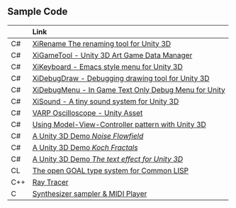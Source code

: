 ## Sample Code

|     | Link                                                                               |
|-----|:-----------------------------------------------------------------------------------|
| C#  | [XiRename The renaming tool for Unity 3D](https://github.com/hww/XiRename) |
| C#  | [XiGameTool - Unity 3D Art Game Data Manager](https://github.com/hww/XiGameTool) | 
| C#  | [XiKeyboard - Emacs style menu for Unity 3D](https://github.com/hww/XiKeyboard) | 
| C#  | [XiDebugDraw - Debugging drawing tool for Unity 3D](https://github.com/hww/XiDebugDraw) |
| C#  | [XiDebugMenu - In Game Text Only Debug Menu for Unity](https://github.com/hww/XiDebugMenu) | 
| C#  | [XiSound - A tiny sound system for Unity 3D](https://github.com/hww/XiSound) |
| C#  | [VARP Oscilloscope - Unity Asset](https://hww.github.io/projects/varp_oscilloscope/) |
| C#  | [Using Model-View-Controller pattern with Unity 3D](https://github.com/hww/unity_mvc) |
| C#  | [A Unity 3D Demo _Noise Flowfield_](https://github.com/hww/noise_flow_field) |
| C#  | [A Unity 3D Demo _Koch Fractals_](https://github.com/hww/koch_fractals) |
| C#  | [A Unity 3D Demo _The text effect for Unity 3D_](https://github.com/hww/XiPixelTextEffect) |
| CL  | [The open GOAL type system for Common LISP](https://github.com/hww/open-goal-type-system-cl) |
| C++ | [Ray Tracer](https://github.com/hww/RayTracer) |
| C   | [Synthesizer sampler & MIDI Player](https://github.com/hww/SndSynt/) |
